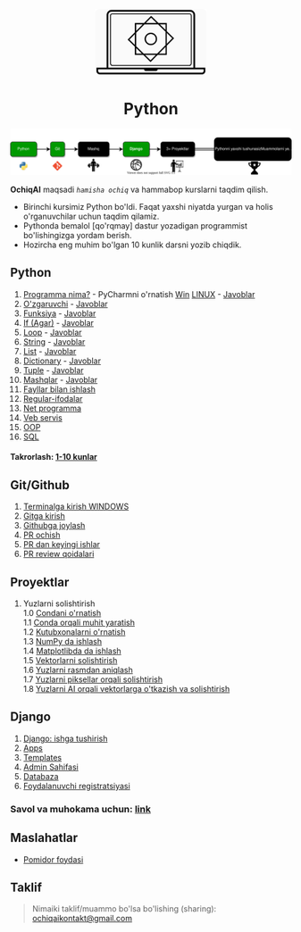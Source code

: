 <p align="center">
<a href="ochiqai.com">
<img src="./images/logo.png" width=200>
</a>
<h1 align="center">Python</h1>


<p align="center">
  <a href="https://github.com/Elyorcv/ajoyib-python/blob/main/README.md" target="_blank">
      <img src="./images/intro.svg"/>
  </a>
</p>

**OchiqAI** maqsadi _`hamisha ochiq`_ va hammabop kurslarni taqdim qilish. 

* Birinchi kursimiz Python bo'ldi. Faqat yaxshi niyatda yurgan va holis o'rganuvchilar uchun taqdim qilamiz. 
* Pythonda bemalol [qo'rqmay] dastur yozadigan programmist bo'lishingizga yordam berish. 
* Hozircha eng muhim bo'lgan 10 kunlik darsni yozib chiqdik. 


  




## Python 

  1. [Programma nima?](./python/01-kun-Programma/01-kun.md) 
    - PyCharmni o'rnatish [Win](./biblateka/pycharm_windows.md) [LINUX](no)
    - [Javoblar](./python/01-kun-Programma/01-kun-javoblar.md)
  2. [O'zgaruvchi](./python/02-kun-O'zgaruvchi/02-kun.md) 
    - [Javoblar](./python/02-kun-O'zgaruvchi/02-kun-javoblar.md)
  3. [Funksiya](./python/03-kun-Funksiya/03-kun.md) 
    - [Javoblar](./python/03-kun-Funksiya/03-kun-javoblar.md)
  4. [If (Agar)](./python/04-kun-Agar/04-kun.md)
    - [Javoblar](./python/04-kun-Agar/04-kun-javoblar.md)
  5. [Loop](./python/05-kun-Loop/05-kun.md)
    - [Javoblar](./python/05-kun-Loop/05-kun-javoblar.md)
  6. [String](./python/06-kun-String/06-kun.md)
    - [Javoblar](./python/06-kun-String/06-kun-javoblar.md)
  7. [List](./python/07-kun-List/07-kun.md)
    - [Javoblar](./python/07-kun-List/07-kun-javoblar.md)
  8. [Dictionary](./python/08-kun-Dictionary/08-kun.md)
    - [Javoblar](./python/08-kun-Dictionary/08-kun-javoblar.md)
  9. [Tuple](./python/09-kun-Tuple/09-kun.md)
    - [Javoblar](./python/09-kun-Tuple/09-kun-javoblar.md)
  10. [Mashqlar](./python/10-kun-Mashqlar/10-kun.md)
    - [Javoblar](./python/10-kun-Mashqlar/10-kun-javoblar.md)
  11. [Fayllar bilan ishlash](./python/11-kun-Fayl/11-kun-fayl.md)
  12. [Regular-ifodalar](./python/12-kun-Regular-ifodalar/12-kun-regular-ifodalar.md)
  13. [Net programma](./python/13-kun-Net-Programma/13-net-programma.md)
  14. [Veb servis](./python/14-kun-Veb-servis/14-kun-veb-servis.md)
  15. [OOP](./python/15-kun-OOP/15-kun-oop.md)
  16. [SQL](./python/16-kun-SQL/16-kun-sql.md)

#### Takrorlash: [1-10 kunlar](./biblateka/python_shpagralka.pdf)


## Git/Github
  1. [Terminalga kirish WINDOWS](./terminal/terminal_windows.md)
  2. [Gitga kirish](./github/Gitga_kirish.md)
  3. [Githubga joylash](./github/githubga_joylash.md)
  4. [PR ochish](./github/github_pr_qilish.md)
  5. [PR dan keyingi ishlar](./github/PRdan_keyingi_qadam.md)
  6. [PR review qoidalari](./github/PR_review_qoidasi.md) 



## Proyektlar
  1. Yuzlarni solishtirish <br>
     1.0 [Condani o'rnatish](yozilayapti) <br>
     1.1 [Conda orqali muhit yaratish](yozilyapti) <br>
     1.2 [Kutubxonalarni o'rnatish](yozilyapti) <br>
     1.3 [NumPy da ishlash](yozilyapti)<br>
     1.4 [Matplotlibda da ishlash](yozilayapti)<br>
     1.5 [Vektorlarni solishtirish](yozilyapti)<br>
     1.6 [Yuzlarni rasmdan aniqlash](yozilayapti)<br>
     1.7 [Yuzlarni piksellar orqali solishtirish](yozilyapti)<br>
     1.8 [Yuzlarni AI orqali vektorlarga o'tkazish va solishtirish](yozilyapti)




## Django
   1. [Django: ishga tushirish](./django/01-blog-websayt/blog-proyekt/01-djangoni-urnatish.md)
   2. [Apps](./django/01-blog-websayt/blog-proyekt/02-apps.md)
   3. [Templates](./django/01-blog-websayt/blog-proyekt/03-templates.md)
   4. [Admin Sahifasi](./django/01-blog-websayt/blog-proyekt/04-admin-sahifasi.md)
   5. [Databaza](./django/01-blog-websayt/blog-proyekt/05-database.md)
   6. [Foydalanuvchi registratsiyasi](./django/01-blog-websayt/blog-proyekt/06-Ruyhatdan_utish.md)

### Savol va muhokama uchun: [link](https://github.com/ochiqai/python/discussions)


## Maslahatlar

- [Pomidor foydasi](https://github.com/ochiqai/python/blob/main/biblateka/pomidor_texnikasi.md)  

## Taklif

> Nimaiki taklif/muammo bo'lsa bo'lishing (sharing): ochiqaikontakt@gmail.com

